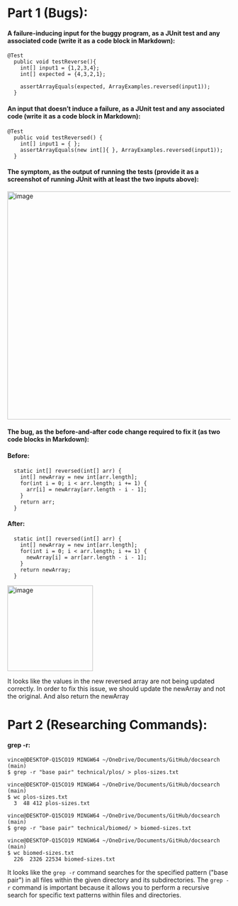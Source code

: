# Part 1 (Bugs):

#### A failure-inducing input for the buggy program, as a JUnit test and any associated code (write it as a code block in Markdown):
```
@Test
  public void testReverse(){
    int[] input1 = {1,2,3,4};
    int[] expected = {4,3,2,1};

    assertArrayEquals(expected, ArrayExamples.reversed(input1));
  }
```

#### An input that doesn’t induce a failure, as a JUnit test and any associated code (write it as a code block in Markdown):

```
@Test
  public void testReversed() {
    int[] input1 = { };
    assertArrayEquals(new int[]{ }, ArrayExamples.reversed(input1));
  }
```

#### The symptom, as the output of running the tests (provide it as a screenshot of running JUnit with at least the two inputs above):

<img width="514" alt="image" src="https://github.com/VincentHuynh1016/CSE15L-REPORT3/assets/114731503/610846ef-50bd-4a3d-ad23-c920212e9cc7">

#### The bug, as the before-and-after code change required to fix it (as two code blocks in Markdown):

#### Before:
```
  static int[] reversed(int[] arr) {
    int[] newArray = new int[arr.length];
    for(int i = 0; i < arr.length; i += 1) {
      arr[i] = newArray[arr.length - i - 1];
    }
    return arr;
  }
```

#### After:
```
  static int[] reversed(int[] arr) {
    int[] newArray = new int[arr.length];
    for(int i = 0; i < arr.length; i += 1) {
      newArray[i] = arr[arr.length - i - 1];
    }
    return newArray;
  }
```
<img width="193" alt="image" src="https://github.com/VincentHuynh1016/CSE15L-REPORT3/assets/114731503/41a13ee8-8a8c-40cf-b623-143383ebb6ea">

It looks like the values in the new reversed array are not being updated correctly. In order to fix this issue, we should update the newArray and not the original. And also return the newArray

# Part 2 (Researching Commands):

#### grep -r:

```
vince@DESKTOP-Q15CO19 MINGW64 ~/OneDrive/Documents/GitHub/docsearch (main)
$ grep -r "base pair" technical/plos/ > plos-sizes.txt

vince@DESKTOP-Q15CO19 MINGW64 ~/OneDrive/Documents/GitHub/docsearch (main)
$ wc plos-sizes.txt
  3  48 412 plos-sizes.txt
```
```
vince@DESKTOP-Q15CO19 MINGW64 ~/OneDrive/Documents/GitHub/docsearch (main)
$ grep -r "base pair" technical/biomed/ > biomed-sizes.txt

vince@DESKTOP-Q15CO19 MINGW64 ~/OneDrive/Documents/GitHub/docsearch (main)
$ wc biomed-sizes.txt
  226  2326 22534 biomed-sizes.txt
```
It looks like the `grep -r` command searches for the specified pattern ("base pair") in all files within the given directory and its subdirectories. The `grep -r` command is important because it allows you to perform a recursive search for specific text patterns within files and directories. 








